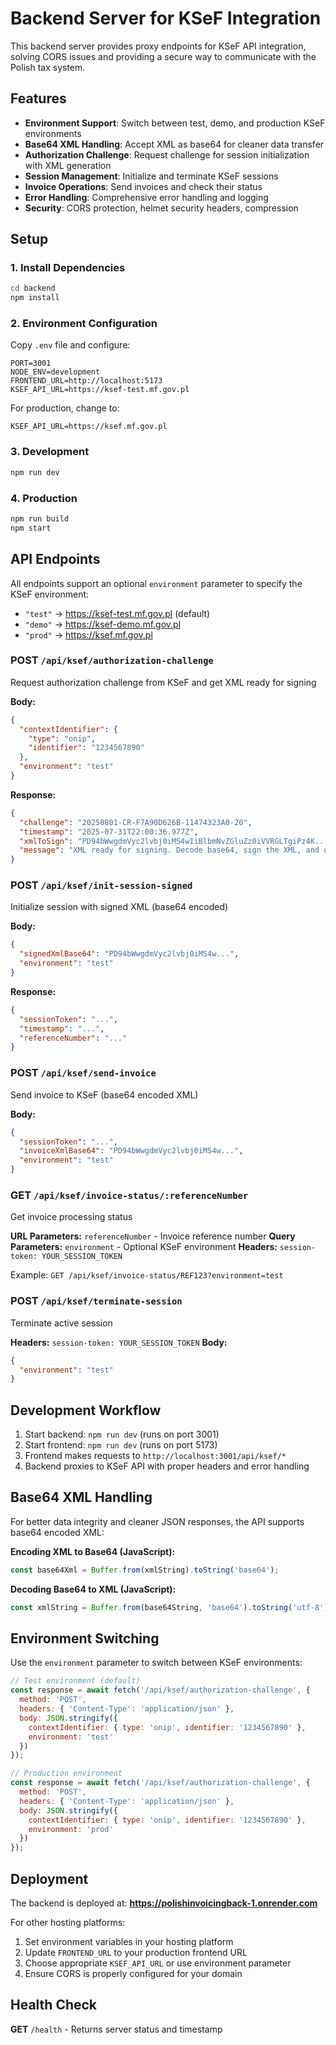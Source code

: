 # Backend Server for KSeF Integration

This backend server provides proxy endpoints for KSeF API integration, solving CORS issues and providing a secure way to communicate with the Polish tax system.

## Features

- **Environment Support**: Switch between test, demo, and production KSeF environments
- **Base64 XML Handling**: Accept XML as base64 for cleaner data transfer
- **Authorization Challenge**: Request challenge for session initialization with XML generation
- **Session Management**: Initialize and terminate KSeF sessions
- **Invoice Operations**: Send invoices and check their status
- **Error Handling**: Comprehensive error handling and logging
- **Security**: CORS protection, helmet security headers, compression

## Setup

### 1. Install Dependencies

```bash
cd backend
npm install
```

### 2. Environment Configuration

Copy `.env` file and configure:

```env
PORT=3001
NODE_ENV=development
FRONTEND_URL=http://localhost:5173
KSEF_API_URL=https://ksef-test.mf.gov.pl
```

For production, change to:
```env
KSEF_API_URL=https://ksef.mf.gov.pl
```

### 3. Development

```bash
npm run dev
```

### 4. Production

```bash
npm run build
npm start
```

## API Endpoints

All endpoints support an optional `environment` parameter to specify the KSeF environment:
- `"test"` → https://ksef-test.mf.gov.pl (default)
- `"demo"` → https://ksef-demo.mf.gov.pl
- `"prod"` → https://ksef.mf.gov.pl

### POST `/api/ksef/authorization-challenge`
Request authorization challenge from KSeF and get XML ready for signing

**Body:**
```json
{
  "contextIdentifier": {
    "type": "onip",
    "identifier": "1234567890"
  },
  "environment": "test"
}
```

**Response:**
```json
{
  "challenge": "20250801-CR-F7A90D626B-11474323A0-20",
  "timestamp": "2025-07-31T22:00:36.977Z",
  "xmlToSign": "PD94bWwgdmVyc2lvbj0iMS4wIiBlbmNvZGluZz0iVVRGLTgiPz4K...",
  "message": "XML ready for signing. Decode base64, sign the XML, and upload it to /init-session-signed endpoint."
}
```

### POST `/api/ksef/init-session-signed`
Initialize session with signed XML (base64 encoded)

**Body:**
```json
{
  "signedXmlBase64": "PD94bWwgdmVyc2lvbj0iMS4w...",
  "environment": "test"
}
```

**Response:**
```json
{
  "sessionToken": "...",
  "timestamp": "...",
  "referenceNumber": "..."
}
```

### POST `/api/ksef/send-invoice`
Send invoice to KSeF (base64 encoded XML)

**Body:**
```json
{
  "sessionToken": "...",
  "invoiceXmlBase64": "PD94bWwgdmVyc2lvbj0iMS4w...",
  "environment": "test"
}
```

### GET `/api/ksef/invoice-status/:referenceNumber`
Get invoice processing status

**URL Parameters:** `referenceNumber` - Invoice reference number
**Query Parameters:** `environment` - Optional KSeF environment
**Headers:** `session-token: YOUR_SESSION_TOKEN`

Example: `GET /api/ksef/invoice-status/REF123?environment=test`

### POST `/api/ksef/terminate-session`
Terminate active session

**Headers:** `session-token: YOUR_SESSION_TOKEN`
**Body:**
```json
{
  "environment": "test"
}
```

## Development Workflow

1. Start backend: `npm run dev` (runs on port 3001)
2. Start frontend: `npm run dev` (runs on port 5173)
3. Frontend makes requests to `http://localhost:3001/api/ksef/*`
4. Backend proxies to KSeF API with proper headers and error handling

## Base64 XML Handling

For better data integrity and cleaner JSON responses, the API supports base64 encoded XML:

**Encoding XML to Base64 (JavaScript):**
```javascript
const base64Xml = Buffer.from(xmlString).toString('base64');
```

**Decoding Base64 to XML (JavaScript):**
```javascript
const xmlString = Buffer.from(base64String, 'base64').toString('utf-8');
```

## Environment Switching

Use the `environment` parameter to switch between KSeF environments:

```javascript
// Test environment (default)
const response = await fetch('/api/ksef/authorization-challenge', {
  method: 'POST',
  headers: { 'Content-Type': 'application/json' },
  body: JSON.stringify({
    contextIdentifier: { type: 'onip', identifier: '1234567890' },
    environment: 'test'
  })
});

// Production environment
const response = await fetch('/api/ksef/authorization-challenge', {
  method: 'POST',
  headers: { 'Content-Type': 'application/json' },
  body: JSON.stringify({
    contextIdentifier: { type: 'onip', identifier: '1234567890' },
    environment: 'prod'
  })
});
```

## Deployment

The backend is deployed at: **https://polishinvoicingback-1.onrender.com**

For other hosting platforms:

1. Set environment variables in your hosting platform
2. Update `FRONTEND_URL` to your production frontend URL
3. Choose appropriate `KSEF_API_URL` or use environment parameter
4. Ensure CORS is properly configured for your domain

## Health Check

**GET** `/health` - Returns server status and timestamp
